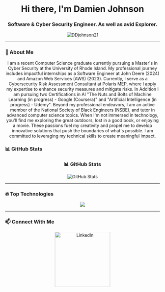 <h1 align="center">Hi there, I'm Damien Johnson </h1>
<h3 align="center">Software & Cyber Security Engineer. As well as avid Explorer.</h3>

<p align="center">
  <a href="https://github.com/DDjohnson21">
    <img src="https://komarev.com/ghpvc/?username=DDjohnson21&label=Profile%20views&color=0e75b6&style=flat" alt="DDjohnson21" />
  </a>
</p>

---

### 🚀 About Me
<p align="center">
I am a recent Computer Science graduate currently pursuing a Master's in Cyber Security at the University of Rhode Island. My professional journey includes impactful internships as a Software Engineer at John Deere (2024) and Amazon Web Services (AWS) (2023). Currently, I serve as a Cybersecurity Risk Assessment Consultant at Polaris MEP, where I apply my expertise to enhance security measures and mitigate risks. In Addition I am pursuing two Certifications in AI "The Nuts and Bolts of Machine Learning (in progress) - Google (Coursera)" and "Artificial Intelligence (in progress) - Udemy". Beyond my professional endeavors, I am an active member of the National Society of Black Engineers (NSBE), and tutor in advanced computer science topics. When I'm not immersed in technology, you'll find me exploring the great outdoors, lost in a good book, or enjoying a movie. These passions fuel my creativity and propel me to develop innovative solutions that push the boundaries of what's possible. I am committed to leveraging my technical skills to create meaningful impact.
</p>

### 📊 GitHub Stats
<h3 align="center">📊 GitHub Stats</h3>
<p align="center">
  <img src="https://github-readme-stats.vercel.app/api?username=DDjohnson21&show_icons=true&theme=tokyonight" alt="GitHub Stats" />
</p>

---

### 🔥 Top Technologies
<p align="center">
  <img src="https://skillicons.dev/icons?i=cpp,c,java,js,python,rust,swift,aws,boto,terraform,docker,mysql,git,linux,html,css,github,vscode,clion,intellij,jupyter,vim" />
</p>


---

### 📫 Connect With Me
<p align="center">
  <a href="https://www.linkedin.com/in/damien-d-johnson">
    <img 
      src="https://img.shields.io/badge/LinkedIn-blue?style=flat&logo=linkedin" 
      alt="LinkedIn" 
      width="180"
    >
  </a>
</p>

<!--
### 🐍 My Contribution Snake
<p align="center">
  <img src="https://raw.githubusercontent.com/DDjohnson21/DDjohnson21/main/output/github-contribution-grid-snake.svg" />
</p>


<!--
**DDjohnson21/DDjohnson21** is a ✨ _special_ ✨ repository because its `README.md` (this file) appears on your GitHub profile.

Here are some ideas to get you started:

- 🔭 I’m currently working on ...
- 🌱 I’m currently learning ...
- 👯 I’m looking to collaborate on ...
- 🤔 I’m looking for help with ...
- 💬 Ask me about ...
- 📫 How to reach me: ...
- 😄 Pronouns: ...
- ⚡ Fun fact: ...
-->
